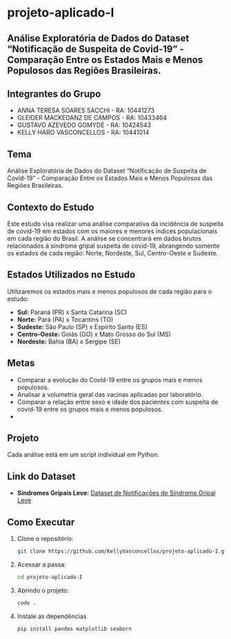 # projeto-aplicado-I

## Análise Exploratória de Dados do Dataset “Notificação de Suspeita de Covid-19” - Comparação Entre os Estados Mais e Menos Populosos das Regiões Brasileiras.

## Integrantes do Grupo

- ANNA TERESA SOARES SACCHI - RA: 10441273  
- GLEIDER MACKEDANZ DE CAMPOS - RA: 10433464  
- GUSTAVO AZEVEDO GOMYDE - RA: 10424543  
- KELLY HARO VASCONCELLOS - RA: 10441014

## Tema

Análise Exploratória de Dados do Dataset “Notificação de Suspeita de Covid-19” - Comparação Entre os Estados Mais e Menos Populosos das Regiões Brasileiras.

## Contexto do Estudo

Este estudo visa realizar uma análise comparativa da incidência de suspeita de covid-19 em estados com os maiores e menores índices populacionais em cada região do Brasil. A análise se concentrará em dados brutos relacionados à síndrome gripal suspeita de covid-19, abrangendo somente os estados de cada região: Norte, Nordeste, Sul, Centro-Oeste e Sudeste.


## Estados Utilizados no Estudo

Utilizaremos os estados mais e menos populosos de cada região para o estudo:

- **Sul:** Paraná (PR) x Santa Catarina (SC)
- **Norte:** Pará (PA) x Tocantins (TO)
- **Sudeste:** São Paulo (SP) x Espírito Santo (ES)
- **Centro-Oeste:** Goiás (GO) x Mato Grosso do Sul (MS)
- **Nordeste:** Bahia (BA) x Sergipe (SE)

## Metas

- Comparar a evolução do Covid-19 entre os grupos mais e menos populosos.
- Analisar a volumetria geral das vacinas aplicadas por laboratório.
- Comparar a relação entre sexo e idade dos pacientes com suspeita de covid-19 entre os grupos mais e menos populosos.
- 

## Projeto

Cada análise está em um script individual em Python.

## Link do Dataset

- **Síndromes Gripais Leve:** [Dataset de Notificações de Síndrome Gripal Leve](https://opendatasus.saude.gov.br/dataset/notificacoes-de-sindrome-gripal-leve-2024/resource/95bd0eb5-78fa-4223-9a90-ed93ce685d69?inner_span=True)


## Como Executar

1. Clone o repositório:
    ```bash
    git clone https://github.com/KellyVasconcellos/projeto-aplicado-I.git
2. Acessar a passa:
    ```bash
    cd projeto-aplicado-I
3. Abrindo o projeto:
     ```bash
    code .
4. Instale as dependências
     ```bash
    pip install pandas matplotlib seaborn
